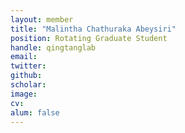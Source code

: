 ```yaml
---
layout: member
title: "Malintha Chathuraka Abeysiri"
position: Rotating Graduate Student
handle: qingtanglab
email: 
twitter: 
github: 
scholar: 
image: 
cv: 
alum: false
---
```



